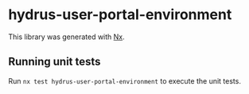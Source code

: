 # hydrus-user-portal-environment

This library was generated with [Nx](https://nx.dev).

## Running unit tests

Run `nx test hydrus-user-portal-environment` to execute the unit tests.
